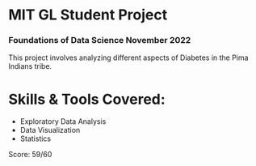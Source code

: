 # MIT GL Student Project
### Foundations of Data Science November 2022 

This project involves analyzing different aspects of Diabetes in the Pima Indians tribe.

# Skills & Tools Covered: 
* Exploratory Data Analysis 
* Data Visualization
* Statistics

Score: 59/60 

